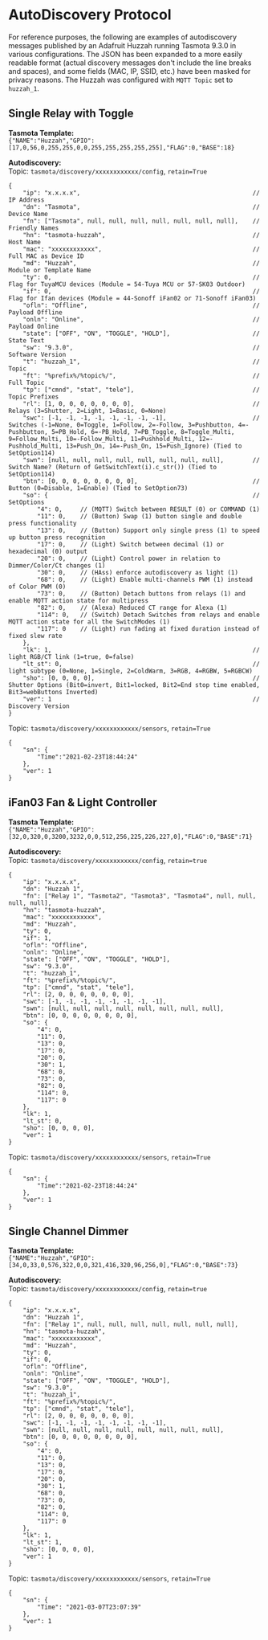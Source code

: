 # AutoDiscovery Protocol

For reference purposes, the following are examples of autodiscovery messages published by an Adafruit Huzzah running Tasmota 9.3.0 in various configurations.  The JSON has been expanded to a more easily readable format (actual discovery messages don't include the line breaks and spaces), and some fields (MAC, IP, SSID, etc.) have been masked for privacy reasons. The Huzzah was configured with `MQTT Topic` set to `huzzah_1`.

## Single Relay with Toggle

**Tasmota Template:**  
`{"NAME":"Huzzah","GPIO":[17,0,56,0,255,255,0,0,255,255,255,255,255],"FLAG":0,"BASE":18}`

**Autodiscovery:**  
Topic: `tasmota/discovery/xxxxxxxxxxxx/config`, `retain=True`

```jsonc
{
    "ip": "x.x.x.x",                                                // IP Address
    "dn": "Tasmota",                                                // Device Name 
    "fn": ["Tasmota", null, null, null, null, null, null, null],    // Friendly Names
    "hn": "tasmota-huzzah",                                         // Host Name
    "mac": "xxxxxxxxxxxx",                                          // Full MAC as Device ID
    "md": "Huzzah",                                                 // Module or Template Name
    "ty": 0,                                                        // Flag for TuyaMCU devices (Module = 54-Tuya MCU or 57-SK03 Outdoor)
    "if": 0,                                                        // Flag for Ifan devices (Module = 44-Sonoff iFan02 or 71-Sonoff iFan03)
    "ofln": "Offline",                                              // Payload Offline
    "onln": "Online",                                               // Payload Online
    "state": ["OFF", "ON", "TOGGLE", "HOLD"],                       // State Text
    "sw": "9.3.0",                                                  // Software Version
    "t": "huzzah_1",                                                // Topic
    "ft": "%prefix%/%topic%/",                                      // Full Topic
    "tp": ["cmnd", "stat", "tele"],                                 // Topic Prefixes
    "rl": [1, 0, 0, 0, 0, 0, 0, 0],                                 // Relays (3=Shutter, 2=Light, 1=Basic, 0=None)
    "swc": [-1, -1, -1, -1, -1, -1, -1, -1],                        // Switches (-1=None, 0=Toggle, 1=Follow, 2=-Follow, 3=Pushbutton, 4=-Pushbutton, 5=PB_Hold, 6=-PB_Hold, 7=PB_Toggle, 8=Toggle_Multi, 9=Follow_Multi, 10=-Follow_Multi, 11=Pushhold_Multi, 12=-Pushhold_Multi, 13=Push_On, 14=-Push_On, 15=Push_Ignore) (Tied to SetOption114)
    "swn": [null, null, null, null, null, null, null, null],        // Switch Name? (Return of GetSwitchText(i).c_str()) (Tied to SetOption114)
    "btn": [0, 0, 0, 0, 0, 0, 0, 0],                                // Button (0=Disable, 1=Enable) (Tied to SetOption73)
    "so": {                                                         // SetOptions
        "4": 0,     // (MQTT) Switch between RESULT (0) or COMMAND (1)
        "11": 0,    // (Button) Swap (1) button single and double press functionality
        "13": 0,    // (Button) Support only single press (1) to speed up button press recognition
        "17": 0,    // (Light) Switch between decimal (1) or hexadecimal (0) output
        "20": 0,    // (Light) Control power in relation to Dimmer/Color/Ct changes (1)
        "30": 0,    // (HAss) enforce autodiscovery as light (1)
        "68": 0,    // (Light) Enable multi-channels PWM (1) instead of Color PWM (0)
        "73": 0,    // (Button) Detach buttons from relays (1) and enable MQTT action state for multipress
        "82": 0,    // (Alexa) Reduced CT range for Alexa (1)
        "114": 0,   // (Switch) Detach Switches from relays and enable MQTT action state for all the SwitchModes (1)
        "117": 0    // (Light) run fading at fixed duration instead of fixed slew rate
    },
    "lk": 1,                                                        // light RGB/CT link (1=true, 0=false) 
    "lt_st": 0,                                                     // light subtype (0=None, 1=Single, 2=ColdWarm, 3=RGB, 4=RGBW, 5=RGBCW)
    "sho": [0, 0, 0, 0],                                            // Shutter Options (Bit0=invert, Bit1=locked, Bit2=End stop time enabled, Bit3=webButtons Inverted)
    "ver": 1                                                        // Discovery Version
}
```

Topic: `tasmota/discovery/xxxxxxxxxxxx/sensors`, `retain=True`
```jsonc
{
    "sn": {
        "Time":"2021-02-23T18:44:24"
    },
    "ver": 1
}
```

## iFan03 Fan & Light Controller

**Tasmota Template:**  
`{"NAME":"Huzzah","GPIO":[32,0,320,0,3200,3232,0,0,512,256,225,226,227,0],"FLAG":0,"BASE":71}`

**Autodiscovery:**  
Topic: `tasmota/discovery/xxxxxxxxxxxx/config`, `retain=true`

```jsonc
{
    "ip": "x.x.x.x",
    "dn": "Huzzah 1",
    "fn": ["Relay 1", "Tasmota2", "Tasmota3", "Tasmota4", null, null, null, null],
    "hn": "tasmota-huzzah",
    "mac": "xxxxxxxxxxxx",
    "md": "Huzzah",
    "ty": 0,
    "if": 1,
    "ofln": "Offline",
    "onln": "Online",
    "state": ["OFF", "ON", "TOGGLE", "HOLD"],
    "sw": "9.3.0",
    "t": "huzzah_1",
    "ft": "%prefix%/%topic%/",
    "tp": ["cmnd", "stat", "tele"],
    "rl": [2, 0, 0, 0, 0, 0, 0, 0],
    "swc": [-1, -1, -1, -1, -1, -1, -1, -1],
    "swn": [null, null, null, null, null, null, null, null],
    "btn": [0, 0, 0, 0, 0, 0, 0, 0],
    "so": {
        "4": 0,
        "11": 0,
        "13": 0,
        "17": 0,
        "20": 0,
        "30": 1,
        "68": 0,
        "73": 0,
        "82": 0,
        "114": 0,
        "117": 0
    },
    "lk": 1,
    "lt_st": 0,
    "sho": [0, 0, 0, 0],
    "ver": 1
}
```

Topic: `tasmota/discovery/xxxxxxxxxxxx/sensors`, `retain=True`
```jsonc
{
    "sn": {
        "Time":"2021-02-23T18:44:24"
    },
    "ver": 1
}
```

## Single Channel Dimmer

**Tasmota Template:**  
`{"NAME":"Huzzah","GPIO":[34,0,33,0,576,322,0,0,321,416,320,96,256,0],"FLAG":0,"BASE":73}`

**Autodiscovery:**  
Topic: `tasmota/discovery/xxxxxxxxxxxx/config`, `retain=true`
```jsonc
{
    "ip": "x.x.x.x",
    "dn": "Huzzah 1",
    "fn": ["Relay 1", null, null, null, null, null, null, null],
    "hn": "tasmota-huzzah",
    "mac": "xxxxxxxxxxxx",
    "md": "Huzzah",
    "ty": 0,
    "if": 0,
    "ofln": "Offline",
    "onln": "Online",
    "state": ["OFF", "ON", "TOGGLE", "HOLD"],
    "sw": "9.3.0",
    "t": "huzzah_1",
    "ft": "%prefix%/%topic%/",
    "tp": ["cmnd", "stat", "tele"],
    "rl": [2, 0, 0, 0, 0, 0, 0, 0],
    "swc": [-1, -1, -1, -1, -1, -1, -1, -1],
    "swn": [null, null, null, null, null, null, null, null],
    "btn": [0, 0, 0, 0, 0, 0, 0, 0],
    "so": {
        "4": 0,
        "11": 0,
        "13": 0,
        "17": 0,
        "20": 0,
        "30": 1,
        "68": 0,
        "73": 0,
        "82": 0,
        "114": 0,
        "117": 0
    },
    "lk": 1,
    "lt_st": 1,
    "sho": [0, 0, 0, 0],
    "ver": 1
}
```

Topic: `tasmota/discovery/xxxxxxxxxxxx/sensors`, `retain=True`
```jsonc
{
    "sn": {
        "Time": "2021-03-07T23:07:39"
    },
    "ver": 1
}
```